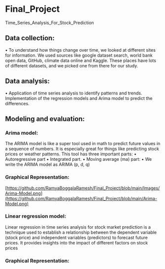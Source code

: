 # Final_Project
Time_Series_Analysis_For_Stock_Prediction
## Data collection:
•	To understand how things change over time, we looked at different sites for information. We used sources like google dataset search, world bank open data, GitHub, climate data online and Kaggle. These places have lots of different datasets, and we picked one from there for our study.
## Data analysis:
•	Application of time series analysis to identify patterns and trends. Implementation of the regression models and Arima model to predict the differences.
## Modeling and evaluation:
### Arima model:
The ARIMA model is like a super tool used in math to predict future values in a sequence of numbers. It is especially great for things like predicting stock prices or weather patterns. This tool has three important parts:
•	Autoregressive part
•	Integrated part.
•	Moving average (ma) part: 
•	We write the ARIMA model as ARIMA (p, d, q)

### Graphical Representation: 

[https://github.com/RamyaBoggalaRamesh/Final_Project/blob/main/Images/Arima-Model.png](https://github.com/RamyaBoggalaRamesh/Final_Project/blob/main/Arima-Model.png)

### Linear regression model:
Linear regression in time series analysis for stock market prediction is a technique used to establish a relationship between the dependent variable (stock price) and independent variables (predictors) to forecast future prices. It provides insights into the impact of different factors on stock prices
### Graphical Representation: 
